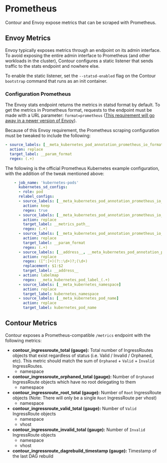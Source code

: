 # Prometheus

Contour and Envoy expose metrics that can be scraped with Prometheus.

## Envoy Metrics

Envoy typically exposes metrics through an endpoint on its admin interface. To
avoid exposing the entire admin interface to Prometheus (and other workloads in
the cluster), Contour configures a static listener that sends traffic to the
stats endpoint and nowhere else.

To enable the static listener, set the `--statsd-enabled` flag on the Contour
`bootstrap` command that runs as an init container.

### Configuration Prometheus

The Envoy stats endpoint returns the metrics in statsd format by default. To get
the metrics in Prometheus format, requests to the endpoint must be made with a
URL parameter: `format=prometheus` ([This requirement will go away in a newer
version of Envoy](https://github.com/envoyproxy/envoy/issues/2182)).

Because of this Envoy requirement, the Prometheus scraping configuration must be
tweaked to include the following:

```yaml
- source_labels: [__meta_kubernetes_pod_annotation_prometheus_io_format]
  action: replace
  target_label: __param_format
  regex: (.+)
```

The following is the official Prometheus Kubernetes example configuration, with
the addition of the tweak mentioned above:

```yaml
    - job_name: 'kubernetes-pods'
      kubernetes_sd_configs:
      - role: pod
      relabel_configs:
      - source_labels: [__meta_kubernetes_pod_annotation_prometheus_io_scrape]
        action: keep
        regex: true
      - source_labels: [__meta_kubernetes_pod_annotation_prometheus_io_path]
        action: replace
        target_label: __metrics_path__
        regex: (.+)
      - source_labels: [__meta_kubernetes_pod_annotation_prometheus_io_format]
        action: replace
        target_label: __param_format
        regex: (.+)
      - source_labels: [__address__, __meta_kubernetes_pod_annotation_prometheus_io_port]
        action: replace
        regex: ([^:]+)(?::\d+)?;(\d+)
        replacement: $1:$2
        target_label: __address__
      - action: labelmap
        regex: __meta_kubernetes_pod_label_(.+)
      - source_labels: [__meta_kubernetes_namespace]
        action: replace
        target_label: kubernetes_namespace
      - source_labels: [__meta_kubernetes_pod_name]
        action: replace
        target_label: kubernetes_pod_name
```

## Contour Metrics

Contour exposes a Prometheus-compatible `/metrics` endpoint with the following metrics:

- **contour_ingressroute_total (gauge):** Total number of IngressRoutes objects that exist regardless of status (i.e. Valid / Invalid / Orphaned, etc). This metric should match the sum of `Orphaned` + `Valid` + `Invalid` IngressRoutes.
  - namespace
- **contour_ingressroute_orphaned_total (gauge):**  Number of `Orphaned` IngressRoute objects which have no root delegating to them
  - namespace
- **contour_ingressroute_root_total (gauge):**  Number of `Root` IngressRoute objects (Note: There will only be a single `Root` IngressRoute per vhost)
  - namespace
- **contour_ingressroute_valid_total (gauge):**  Number of `Valid` IngressRoute objects
  - namespace
  - vhost
- **contour_ingressroute_invalid_total (gauge):**  Number of `Invalid` IngressRoute objects
  - namespace
  - vhost
- **contour_ingressroute_dagrebuild_timestamp (gauge):** Timestamp of the last DAG rebuild
